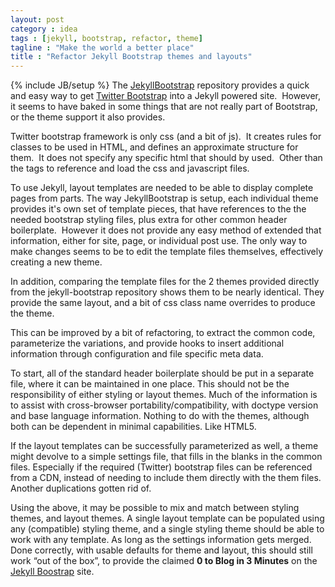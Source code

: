 ```yaml
---
layout: post
category : idea
tags : [jekyll, bootstrap, refactor, theme]
tagline : "Make the world a better place"
title : "Refactor Jekyll Bootstrap themes and layouts"
---
```

{% include JB/setup %}
The
<a href="https://github.com/plusjade/jekyll-bootstrap/">JekyllBootstrap</a>
repository provides a quick and easy way to get
<a href="http://getbootstrap.com/">Twitter Bootstrap</a>
into a Jekyll powered site.&nbsp; However, it seems to have baked in some things that are not really part of Bootstrap, or the theme support it also provides.

Twitter bootstrap framework is only css (and a bit of js).&nbsp; It creates rules for classes to be used in HTML, and defines an approximate structure for them.&nbsp; It does not specify any specific html that should by used.&nbsp; Other than the tags to reference and load the css and javascript files.

To use Jekyll, layout templates are needed to be able to display complete pages from parts.  The way JekyllBootstrap is setup, each individual theme provides it's own set of template pieces, that have references to the the needed bootstrap styling files, plus extra for other common header boilerplate.&nbsp; However it does not provide any easy method of extended that information, either for site, page, or individual post use.  The only way to make changes seems to be to edit the template files themselves, effectively creating a new theme.

In addition, comparing the template files for the 2 themes provided directly from the jekyll-bootstrap repository shows them to be nearly identical.  They provide the same layout, and a bit of css class name overrides to produce the theme.

This can be improved by a bit of refactoring, to extract the common code, parameterize the variations, and provide hooks to insert additional information through configuration and file specific meta data.

To start, all of the standard header boilerplate should be put in a separate file, where it can be maintained in one place.  This should not be the responsibility of either styling or layout themes.  Much of the information is to assist with cross-browser portability/compatibility, with doctype version and base language information.  Nothing to do with the themes, although both can be dependent in minimal capabilities.  Like HTML5.

If the layout templates can be successfully parameterized as well, a theme might devolve to a simple settings file, that fills in the blanks in the common files.  Especially if the required (Twitter) bootstrap files can be referenced from a CDN, instead of needing to include them directly with the them files.  Another duplications gotten rid of.

Using the above, it may be possible to mix and match between styling themes, and layout themes.  A single layout template can be populated using any (compatible) styling theme, and a single styling theme should be able to work with any template.  As long as the settings information gets merged.  Done correctly, with usable defaults for theme and layout, this should still work “out of the box”, to provide the claimed **0 to Blog in 3 Minutes** on the
<a href="http://jekyllbootstrap.com/">Jekyll Boostrap</a> site.
